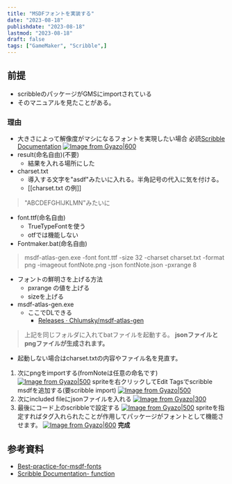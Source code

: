 ```yaml
---
title: "MSDFフォントを実装する"
date: "2023-08-18"
publishdate: "2023-08-18"
lastmod: "2023-08-18"
draft: false
tags: ["GameMaker", "Scribble",]
---
```


## 前提
- scribbleのパッケージがGMSにimportされている
- そのマニュアルを見たことがある。
### 理由
- 大きさによって解像度がマシになるフォントを実現したい場合
必読[Scribble Documentation](https://www.jujuadams.com/Scribble/#/latest/msdf-fonts)
[![Image from Gyazo|600](https://i.gyazo.com/ba206db4399a45919d97e18914e32bfd.png)](https://gyazo.com/ba206db4399a45919d97e18914e32bfd)
- result(命名自由)(不要)
	- 結果を入れる場所にした
- charset.txt
	- 導入する文字を"asdf"みたいに入れる。半角記号の代入に気を付ける。
	- [[charset.txt の例]]
>"ABCDEFGHIJKLMN"みたいに

- font.ttf(命名自由)
	- TrueTypeFontを使う 
	- otfでは機能しない
- Fontmaker.bat(命名自由)
> msdf-atlas-gen.exe -font font.ttf -size 32 -charset charset.txt -format png -imageout fontNote.png -json fontNote.json -pxrange 8
- フォントの鮮明さを上げる方法
	- pxrange の値を上げる
	- sizeを上げる
- msdf-atlas-gen.exe
	- ここでDLできる
		- [Releases · Chlumsky/msdf-atlas-gen](https://github.com/Chlumsky/msdf-atlas-gen/releases)

>上記を同じフォルダに入れてbatファイルを起動する。
>**jsonファイルとpngファイルが生成されます。**

- 起動しない場合はcharset.txtの内容やファイル名を見直す。

1. 次にpngをimportする(fromNoteは任意の命名です)
[![Image from Gyazo|500](https://i.gyazo.com/223f073b4d10116da7cb2c144303e754.png)](https://gyazo.com/223f073b4d10116da7cb2c144303e754)
spriteを右クリックしてEdit Tagsでscribble msdfを追加する(要scribble import)
[![Image from Gyazo|500](https://i.gyazo.com/373ad87b41e3af980f8f8ed1e189c944.png)](https://gyazo.com/373ad87b41e3af980f8f8ed1e189c944)
2. 次にincluded fileにjsonファイルを入れる
[![Image from Gyazo|300](https://i.gyazo.com/5808773f368bfdc84368894711fa2c82.png)](https://gyazo.com/5808773f368bfdc84368894711fa2c82)
3. 最後にコード上のscribbleで設定する
[![Image from Gyazo|500](https://i.gyazo.com/05286962e49bb01551c7ebac1b71e4b4.png)](https://gyazo.com/05286962e49bb01551c7ebac1b71e4b4)
spriteを指定すればタグ入れられたことが作用してパッケージがフォントとして機能させます。
[![Image from Gyazo|600](https://i.gyazo.com/bd5834903e895bde034448df16b10696.png)](https://gyazo.com/bd5834903e895bde034448df16b10696)
**完成**
## 参考資料
- [Best-practice-for-msdf-fonts](https://www.jujuadams.com/Scribble/#/latest/msdf-fonts?id=best-practice-for-msdf-fonts)
- [Scribble Documentation- function](https://www.jujuadams.com/Scribble/#/latest/scribble-methods?id=msdf)
